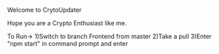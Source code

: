 Welcome to CrytoUpdater

Hope you are a Crypto Enthusiast like me.

To Run-> 
1)Switch to branch Frontend from master
2)Take a pull
3)Enter "npm start" in command prompt and enter 
